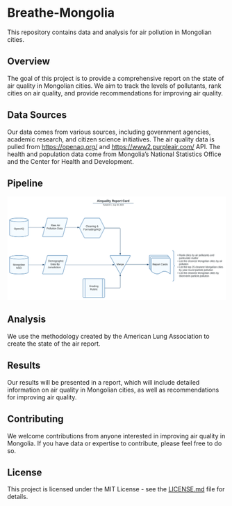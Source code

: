 # Breathe-Mongolia

This repository contains data and analysis for air pollution in Mongolian cities.

## Overview

The goal of this project is to provide a comprehensive report on the state of air quality in Mongolian cities. We aim to track the levels of pollutants, rank cities on air quality, and provide recommendations for improving air quality.

## Data Sources

Our data comes from various sources, including government agencies, academic research, and citizen science initiatives. The air quality data is pulled from https://openaq.org/ and https://www2.purpleair.com/ API. The health and population data come from Mongolia’s National Statistics Office and the Center for Health and Development.

## Pipeline

<img src="Process chart.svg" alt="SVG Image" width="600" />

## Analysis

We use the methodology created by the American Lung Association to create the state of the air report.

## Results

Our results will be presented in a report, which will include detailed information on air quality in Mongolian cities, as well as recommendations for improving air quality.

## Contributing

We welcome contributions from anyone interested in improving air quality in Mongolia. If you have data or expertise to contribute, please feel free to do so.

## License

This project is licensed under the MIT License - see the [LICENSE.md](http://license.md/) file for details.